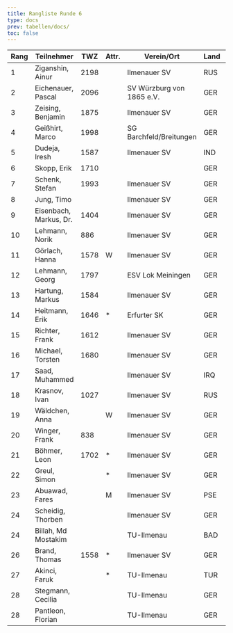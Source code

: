 ```yaml
---
title: Rangliste Runde 6
type: docs
prev: tabellen/docs/
toc: false
---
```



| Rang | Teilnehmer             | TWZ  | Attr. | Verein/Ort                | Land | S   | R   | V   | Punkte | BH   | SB    | ARO  | WIN |
| ---- | ---------------------- | ---- | ----- | ------------------------- | ---- | --- | --- | --- | ------ | ---- | ----- | ---- | --- |
| 1    | Ziganshin, Ainur       | 2198 |       | Ilmenauer SV              | RUS  | 4   | 2   | 0   | 5.0    | 23.0 | 18.50 | 1876 | 4   |
| 2    | Eichenauer, Pascal     | 2096 |       | SV Würzburg von 1865 e.V. | GER  | 4   | 2   | 0   | 5.0    | 20.5 | 16.00 | 1573 | 4   |
| 3    | Zeising, Benjamin      | 1875 |       | Ilmenauer SV              | GER  | 3   | 2   | 1   | 4.0    | 23.0 | 13.50 | 1810 | 3   |
| 4    | Geißhirt, Marco        | 1998 |       | SG Barchfeld/Breitungen   | GER  | 3   | 2   | 1   | 4.0    | 22.5 | 13.00 | 1845 | 3   |
| 5    | Dudeja, Iresh          | 1587 |       | Ilmenauer SV              | IND  | 4   | 0   | 2   | 4.0    | 13.5 | 9.50  | 1278 | 4   |
| 6    | Skopp, Erik            | 1710 |       |                           | GER  | 3   | 1   | 1   | 3.5    | 20.0 | 8.25  | 1400 | 3   |
| 7    | Schenk, Stefan         | 1993 |       | Ilmenauer SV              | GER  | 3   | 1   | 2   | 3.5    | 19.5 | 10.00 | 1529 | 3   |
| 8    | Jung, Timo             |      |       | Ilmenauer SV              | GER  | 3   | 1   | 2   | 3.5    | 18.5 | 8.00  | 1689 | 3   |
| 9    | Eisenbach, Markus, Dr. | 1404 |       | Ilmenauer SV              | GER  | 3   | 1   | 2   | 3.5    | 18.0 | 8.75  | 1790 | 3   |
| 10   | Lehmann, Norik         | 886  |       | Ilmenauer SV              | GER  | 3   | 0   | 3   | 3.0    | 20.0 | 8.50  | 1492 | 3   |
| 11   | Görlach, Hanna         | 1578 | W     | Ilmenauer SV              | GER  | 3   | 0   | 3   | 3.0    | 17.0 | 6.00  | 1605 | 3   |
| 12   | Lehmann, Georg         | 1797 |       | ESV Lok Meiningen         | GER  | 3   | 0   | 3   | 3.0    | 16.5 | 5.00  | 1272 | 3   |
| 13   | Hartung, Markus        | 1584 |       | Ilmenauer SV              | GER  | 2   | 1   | 3   | 2.5    | 20.0 | 5.75  | 1794 | 2   |
| 14   | Heitmann, Erik         | 1646 | \*    | Erfurter SK               | GER  | 2   | 0   | 1   | 2.0    | 19.5 | 5.00  | 1391 | 2   |
| 15   | Richter, Frank         | 1612 |       | Ilmenauer SV              | GER  | 1   | 2   | 3   | 2.0    | 17.0 | 5.00  | 1360 | 1   |
| 16   | Michael, Torsten       | 1680 |       | Ilmenauer SV              | GER  | 2   | 0   | 4   | 2.0    | 17.0 | 2.00  | 1385 | 2   |
| 17   | Saad, Muhammed         |      |       | Ilmenauer SV              | IRQ  | 2   | 0   | 0   | 2.0    | 14.5 | 3.50  | 800  | 2   |
| 18   | Krasnov, Ivan          | 1027 |       | Ilmenauer SV              | RUS  | 2   | 0   | 1   | 2.0    | 14.5 | 2.50  | 841  | 2   |
| 19   | Wäldchen, Anna         |      | W     | Ilmenauer SV              | GER  | 2   | 0   | 4   | 2.0    | 14.5 | 2.00  | 1353 | 2   |
| 20   | Winger, Frank          | 838  |       | Ilmenauer SV              | GER  | 2   | 0   | 4   | 2.0    | 12.5 | 1.50  | 1021 | 2   |
| 21   | Böhmer, Leon           | 1702 | \*    | Ilmenauer SV              | GER  | 1   | 1   | 4   | 1.5    | 19.5 | 5.25  | 1261 | 1   |
| 22   | Greul, Simon           |      | \*    | Ilmenauer SV              | GER  | 0   | 3   | 3   | 1.5    | 16.0 | 3.00  | 1364 | 0   |
| 23   | Abuawad, Fares         |      | M     | Ilmenauer SV              | PSE  | 1   | 0   | 5   | 1.0    | 18.0 | 2.50  | 1302 | 1   |
| 24   | Scheidig, Thorben      |      |       | Ilmenauer SV              | GER  | 1   | 0   | 0   | 1.0    | 12.5 | 0.00  | 800  | 1   |
| 24   | Billah, Md Mostakim    |      |       | TU-Ilmenau                | BAD  | 1   | 0   | 0   | 1.0    | 12.5 | 0.00  | 800  | 1   |
| 26   | Brand, Thomas          | 1558 | \*    | Ilmenauer SV              | GER  | 0   | 1   | 2   | 0.5    | 15.5 | 1.25  | 1436 | 0   |
| 27   | Akinci, Faruk          |      | \*    | TU-Ilmenau                | TUR  | 0   | 0   | 2   | 0.0    | 16.0 | 0.00  | 800  | 0   |
| 28   | Stegmann, Cecilia      |      |       | TU-Ilmenau                | GER  | 0   | 0   | 0   | 0.0    | 13.5 | 0.00  | 0    | 0   |
| 28   | Pantleon, Florian      |      |       | TU-Ilmenau                | GER  | 0   | 0   | 0   | 0.0    | 13.5 | 0.00  | 0    | 0   |
